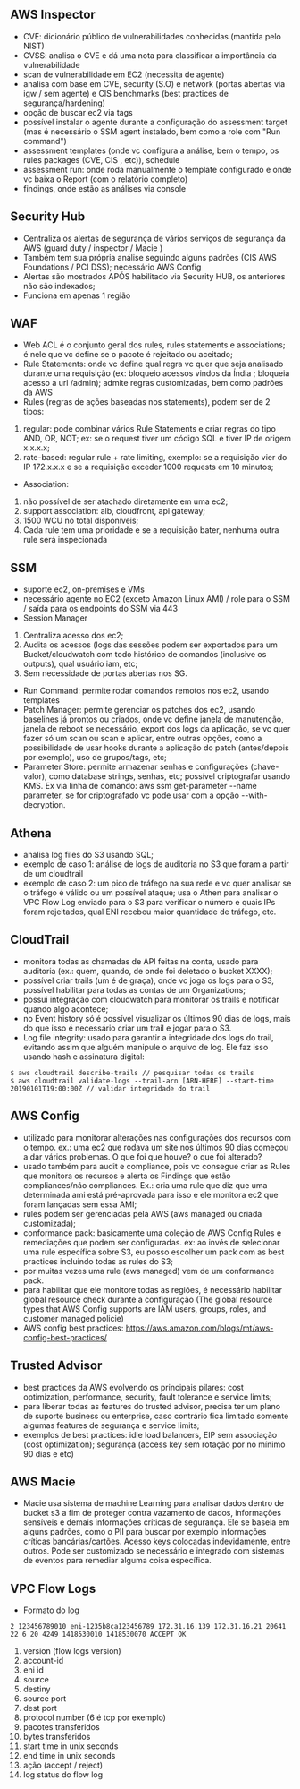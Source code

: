 AWS Inspector
--------------

- CVE: dicionário público de vulnerabilidades conhecidas (mantida pelo NIST)
- CVSS: analisa o CVE e dá uma nota para classificar a importância da vulnerabilidade
- scan de vulnerabilidade em EC2 (necessita de agente)
- analisa com base em CVE, security (S.O) e network (portas abertas via igw / sem agente) e CIS benchmarks (best practices de segurança/hardening)
- opção de buscar ec2 via tags
- possível instalar o agente durante a configuração do assessment target (mas é necessário o SSM agent instalado, bem como a role com "Run command")
- assessment templates (onde vc configura a análise, bem o tempo, os rules packages (CVE, CIS , etc)), schedule
- assessment run: onde roda manualmente o template configurado e onde vc baixa o Report (com o relatório completo)
- findings, onde estão as análises via console

Security Hub
-------------- 

- Centraliza os alertas de segurança de vários serviços de segurança da AWS (guard duty / inspector / Macie )
- Também tem sua própria análise seguindo alguns padrões (CIS AWS Foundations / PCI DSS); necessário AWS Config
- Alertas são mostrados APÓS habilitado via Security HUB, os anteriores não são indexados;
- Funciona em apenas 1 região

WAF
----

- Web ACL é o conjunto geral dos rules, rules statements e associations; é nele que vc define se o pacote é rejeitado ou aceitado;
- Rule Statements: onde vc define qual regra vc quer que seja analisado durante uma requisição (ex: bloqueio acessos vindos da Índia ; bloqueia acesso a url /admin); admite regras customizadas, bem como padrões da AWS
- Rules (regras de ações baseadas nos statements), podem ser de 2 tipos: 
1. regular: pode combinar vários Rule Statements e criar regras do tipo AND, OR, NOT; ex: se o request tiver um código SQL e tiver IP de origem x.x.x.x;
2.  rate-based: regular rule + rate limiting, exemplo: se a requisição vier do IP 172.x.x.x e se a requisição exceder 1000 requests em 10 minutos;
- Association:
1. não possível de ser atachado diretamente em uma ec2;
2. support association: alb, cloudfront, api gateway;
3. 1500 WCU no total disponíveis;
4. Cada rule tem uma prioridade e se a requisição bater, nenhuma outra rule será inspecionada

SSM
----

- suporte ec2, on-premises e VMs
- necessário agente no EC2 (exceto Amazon Linux AMI) / role para o SSM / saída para os endpoints do SSM via 443
- Session Manager
1. Centraliza acesso dos ec2;
2. Audita os acessos (logs das sessões podem ser exportados para um Bucket/cloudwatch com todo histórico de comandos (inclusive os outputs), qual usuário iam, etc;
3. Sem necessidade de portas abertas nos SG.
- Run Command: permite rodar comandos remotos nos ec2, usando templates
- Patch Manager: permite gerenciar os patches dos ec2, usando baselines já prontos ou criados, onde vc define janela de manutenção, janela de reboot se necessário, export dos logs da aplicação, se vc quer fazer só um scan ou scan e aplicar, entre outras opções, como a possibilidade de usar hooks durante a aplicação do patch (antes/depois por exemplo), uso de grupos/tags, etc;
- Parameter Store: permite armazenar senhas e configurações (chave-valor), como database strings, senhas, etc; possível criptografar usando KMS. Ex via linha de comando: aws ssm get-parameter --name parameter, se for criptografado vc pode usar com a opção --with-decryption.

Athena
-------

- analisa log files do S3 usando SQL;
- exemplo de caso 1: análise de logs de auditoria no S3 que foram a partir de um cloudtrail
- exemplo de caso 2: um pico de tráfego na sua rede e vc quer analisar se o tráfego é válido ou um possível ataque; usa o Athen para analisar o VPC Flow Log enviado para o S3 para verificar o número e quais IPs foram rejeitados, qual ENI recebeu maior quantidade de tráfego, etc.

CloudTrail
------------

- monitora todas as chamadas de API feitas na conta, usado para auditoria (ex.: quem, quando, de onde foi deletado o bucket XXXX);
- possível criar trails (um é de graça), onde vc joga os logs para o S3, possível habilitar para todas as contas de um Organizations;
- possui integração com cloudwatch para monitorar os trails e notificar quando algo acontece;
- no Event history só é possível visualizar os últimos 90 dias de logs, mais do que isso é necessário criar um trail e jogar para o S3.
- Log file integrity: usado para garantir a integridade dos logs do trail, evitando assim que alguém manipule o arquivo de log. Ele faz isso usando hash e assinatura digital:

```console
$ aws cloudtrail describe-trails // pesquisar todas os trails
$ aws cloudtrail validate-logs --trail-arn [ARN-HERE] --start-time 20190101T19:00:00Z // validar integridade do trail
```

AWS Config
------------

- utilizado para monitorar alterações nas configurações dos recursos com o tempo. ex.: uma ec2 que rodava um site nos últimos 90 dias começou a dar vários problemas. O que foi que houve? o que foi alterado?
- usado também para audit e compliance, pois vc consegue criar as Rules que monitora os recursos e alerta os Findings que estão compliances/não compliances. Ex.: cria uma rule que diz que uma determinada ami está pré-aprovada para isso e ele monitora ec2 que foram lançadas sem essa AMI;
- rules podem ser gerenciadas pela AWS (aws managed ou criada customizada);
- conformance pack: basicamente uma coleção de AWS Config Rules e remediações que podem ser configuradas. ex: ao invés de selecionar uma rule específica sobre S3, eu posso escolher um pack com as best practices incluindo todas as rules do S3;
- por muitas vezes uma rule (aws managed) vem de um conformance pack.
- para habilitar que ele monitore todas as regiões, é necessário habilitar global resource check durante a configuração (The global resource types that AWS Config supports are IAM users, groups, roles, and customer managed policie)
- AWS config best practices: https://aws.amazon.com/blogs/mt/aws-config-best-practices/

Trusted Advisor
----------------

- best practices da AWS evolvendo os principais pilares: cost optimization, performance, security, fault tolerance e service limits;
- para liberar todas as features do trusted advisor, precisa ter um plano de suporte business ou enterprise, caso contrário fica limitado somente algumas features de segurança e service limits;
- exemplos de best practices: idle load balancers, EIP sem associação (cost optimization); segurança (access key sem rotação por no mínimo 90 dias e etc)

AWS Macie
----------

- Macie usa sistema de machine Learning para analisar dados dentro de bucket s3 a fim de proteger contra vazamento de dados, informações sensíveis e demais informações críticas de segurança. Ele se baseia em alguns padrões, como o PII para buscar por exemplo informações críticas bancárias/cartões. Acesso keys colocadas indevidamente, entre outros. Pode ser customizado se necessário e integrado com sistemas de eventos para remediar alguma coisa específica.

VPC Flow Logs
---------------

- Formato do log

```console
2 123456789010 eni-1235b8ca123456789 172.31.16.139 172.31.16.21 20641 22 6 20 4249 1418530010 1418530070 ACCEPT OK
```

1. version (flow logs version)
2. account-id
3. eni id
4. source
5. destiny
6. source port
7. dest port
8. protocol number (6 é tcp por exemplo)
9. pacotes transferidos
10. bytes transferidos
11. start time in unix seconds
12. end time in unix seconds
13. ação (accept / reject)
14. log status do flow log